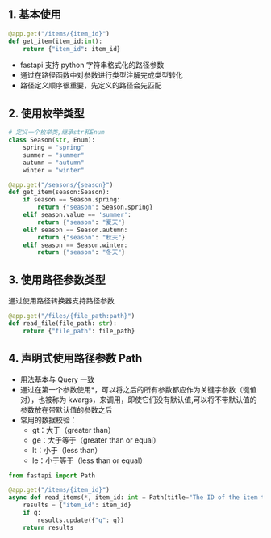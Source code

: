 ## 1. 基本使用

```python
@app.get("/items/{item_id}")
def get_item(item_id:int):
    return {"item_id": item_id}
```

- fastapi 支持 python 字符串格式化的路径参数
- 通过在路径函数中对参数进行类型注解完成类型转化
- 路径定义顺序很重要，先定义的路径会先匹配

## 2. 使用枚举类型

```python
# 定义一个枚举类,继承str和Enum
class Season(str, Enum):
    spring = "spring"
    summer = "summer"
    autumn = "autumn"
    winter = "winter"

@app.get("/seasons/{season}")
def get_item(season:Season):
    if season == Season.spring:
        return {"season": Season.spring}
    elif season.value == 'summer':
        return {"season": "夏天"}
    elif season == Season.autumn:
        return {"season": "秋天"}
    elif season == Season.winter:
        return {"season": "冬天"}
```

## 3. 使用路径参数类型

通过使用路径转换器支持路径参数

```python
@app.get("/files/{file_path:path}")
def read_file(file_path: str):
    return {"file_path": file_path}
```

## 4. 声明式使用路径参数 Path

- 用法基本与 Query 一致
- 通过在第一个参数使用\*，可以将之后的所有参数都应作为关键字参数（键值对），也被称为 kwargs，来调用，即使它们没有默认值,可以将不带默认值的参数放在带默认值的参数之后
- 常用的数据校验：
  - gt：大于（greater than）
  - ge：大于等于（greater than or equal）
  - lt：小于（less than）
  - le：小于等于（less than or equal）

```python
from fastapi import Path

@app.get("/items/{item_id}")
async def read_items(*, item_id: int = Path(title="The ID of the item to get"), q: str):
    results = {"item_id": item_id}
    if q:
        results.update({"q": q})
    return results
```
